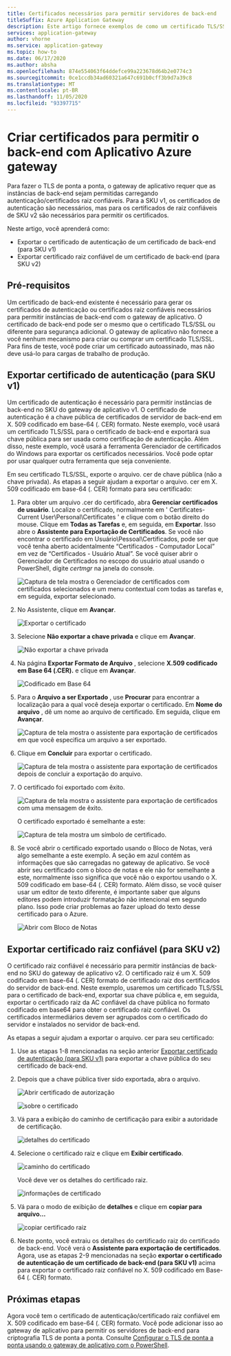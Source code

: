 ```yaml
---
title: Certificados necessários para permitir servidores de back-end
titleSuffix: Azure Application Gateway
description: Este artigo fornece exemplos de como um certificado TLS/SSL pode ser convertido em um certificado de autenticação e um certificado raiz confiável que são necessários para permitir instâncias de back-end no gateway Aplicativo Azure
services: application-gateway
author: vhorne
ms.service: application-gateway
ms.topic: how-to
ms.date: 06/17/2020
ms.author: absha
ms.openlocfilehash: 874e554063f64ddefce99a223678d64b2e0774c3
ms.sourcegitcommit: 0ce1ccdb34ad60321a647c691b0cff3b9d7a39c8
ms.translationtype: MT
ms.contentlocale: pt-BR
ms.lasthandoff: 11/05/2020
ms.locfileid: "93397715"
---
```

# <a name="create-certificates-to-allow-the-backend-with-azure-application-gateway"></a>Criar certificados para permitir o back-end com Aplicativo Azure gateway

Para fazer o TLS de ponta a ponta, o gateway de aplicativo requer que as instâncias de back-end sejam permitidas carregando autenticação/certificados raiz confiáveis. Para a SKU v1, os certificados de autenticação são necessários, mas para os certificados de raiz confiáveis de SKU v2 são necessários para permitir os certificados.

Neste artigo, você aprenderá como:


- Exportar o certificado de autenticação de um certificado de back-end (para SKU v1)
- Exportar certificado raiz confiável de um certificado de back-end (para SKU v2)

## <a name="prerequisites"></a>Pré-requisitos

Um certificado de back-end existente é necessário para gerar os certificados de autenticação ou certificados raiz confiáveis necessários para permitir instâncias de back-end com o gateway de aplicativo. O certificado de back-end pode ser o mesmo que o certificado TLS/SSL ou diferente para segurança adicional. O gateway de aplicativo não fornece a você nenhum mecanismo para criar ou comprar um certificado TLS/SSL. Para fins de teste, você pode criar um certificado autoassinado, mas não deve usá-lo para cargas de trabalho de produção. 

## <a name="export-authentication-certificate-for-v1-sku"></a>Exportar certificado de autenticação (para SKU v1)

Um certificado de autenticação é necessário para permitir instâncias de back-end no SKU do gateway de aplicativo v1. O certificado de autenticação é a chave pública de certificados de servidor de back-end em X. 509 codificado em base-64 (. CER) formato. Neste exemplo, você usará um certificado TLS/SSL para o certificado de back-end e exportará sua chave pública para ser usada como certificação de autenticação. Além disso, neste exemplo, você usará a ferramenta Gerenciador de certificados do Windows para exportar os certificados necessários. Você pode optar por usar qualquer outra ferramenta que seja conveniente.

Em seu certificado TLS/SSL, exporte o arquivo. cer de chave pública (não a chave privada). As etapas a seguir ajudam a exportar o arquivo. cer em X. 509 codificado em base-64 (. CER) formato para seu certificado:

1. Para obter um arquivo .cer do certificado, abra **Gerenciar certificados de usuário**. Localize o certificado, normalmente em ' Certificates-Current User\Personal\Certificates ' e clique com o botão direito do mouse. Clique em **Todas as Tarefas** e, em seguida, em **Exportar**. Isso abre o **Assistente para Exportação de Certificados**. Se você não encontrar o certificado em Usuário\Pessoal\Certificados, pode ser que você tenha aberto acidentalmente “Certificados - Computador Local” em vez de “Certificados - Usuário Atual”. Se você quiser abrir o Gerenciador de Certificados no escopo do usuário atual usando o PowerShell, digite *certmgr* na janela do console.

   ![Captura de tela mostra o Gerenciador de certificados com certificados selecionados e um menu contextual com todas as tarefas e, em seguida, exportar selecionado.](./media/certificates-for-backend-authentication/export.png)

2. No Assistente, clique em **Avançar**.

   ![Exportar o certificado](./media/certificates-for-backend-authentication/exportwizard.png)

3. Selecione **Não exportar a chave privada** e clique em **Avançar**.

   ![Não exportar a chave privada](./media/certificates-for-backend-authentication/notprivatekey.png)

4. Na página **Exportar Formato de Arquivo** , selecione **X.509 codificado em Base 64 (.CER).** e clique em **Avançar**.

   ![Codificado em Base 64](./media/certificates-for-backend-authentication/base64.png)

5. Para o **Arquivo a ser Exportado** , use **Procurar** para encontrar a localização para a qual você deseja exportar o certificado. Em **Nome do arquivo** , dê um nome ao arquivo de certificado. Em seguida, clique em **Avançar**.

   ![Captura de tela mostra o assistente para exportação de certificados em que você especifica um arquivo a ser exportado.](./media/certificates-for-backend-authentication/browse.png)

6. Clique em **Concluir** para exportar o certificado.

   ![Captura de tela mostra o assistente para exportação de certificados depois de concluir a exportação do arquivo.](./media/certificates-for-backend-authentication/finish.png)

7. O certificado foi exportado com êxito.

   ![Captura de tela mostra o assistente para exportação de certificados com uma mensagem de êxito.](./media/certificates-for-backend-authentication/success.png)

   O certificado exportado é semelhante a este:

   ![Captura de tela mostra um símbolo de certificado.](./media/certificates-for-backend-authentication/exported.png)

8. Se você abrir o certificado exportado usando o Bloco de Notas, verá algo semelhante a este exemplo. A seção em azul contém as informações que são carregadas no gateway de aplicativo. Se você abrir seu certificado com o bloco de notas e ele não for semelhante a este, normalmente isso significa que você não o exportou usando o X. 509 codificado em base-64 (. CER) formato. Além disso, se você quiser usar um editor de texto diferente, é importante saber que alguns editores podem introduzir formatação não intencional em segundo plano. Isso pode criar problemas ao fazer upload do texto desse certificado para o Azure.

   ![Abrir com Bloco de Notas](./media/certificates-for-backend-authentication/format.png)

## <a name="export-trusted-root-certificate-for-v2-sku"></a>Exportar certificado raiz confiável (para SKU v2)

O certificado raiz confiável é necessário para permitir instâncias de back-end no SKU do gateway de aplicativo v2. O certificado raiz é um X. 509 codificado em base-64 (. CER) formato de certificado raiz dos certificados do servidor de back-end. Neste exemplo, usaremos um certificado TLS/SSL para o certificado de back-end, exportar sua chave pública e, em seguida, exportar o certificado raiz da AC confiável da chave pública no formato codificado em base64 para obter o certificado raiz confiável. Os certificados intermediários devem ser agrupados com o certificado do servidor e instalados no servidor de back-end.

As etapas a seguir ajudam a exportar o arquivo. cer para seu certificado:

1. Use as etapas 1-8 mencionadas na seção anterior [Exportar certificado de autenticação (para SKU v1)](#export-authentication-certificate-for-v1-sku) para exportar a chave pública do seu certificado de back-end.

2. Depois que a chave pública tiver sido exportada, abra o arquivo.

   ![Abrir certificado de autorização](./media/certificates-for-backend-authentication/openAuthcert.png)

   ![sobre o certificado](./media/certificates-for-backend-authentication/general.png)

3. Vá para a exibição do caminho de certificação para exibir a autoridade de certificação.

   ![detalhes do certificado](./media/certificates-for-backend-authentication/certdetails.png)

4. Selecione o certificado raiz e clique em **Exibir certificado**.

   ![caminho do certificado](./media/certificates-for-backend-authentication/rootcert.png)

   Você deve ver os detalhes do certificado raiz.

   ![informações de certificado](./media/certificates-for-backend-authentication/rootcertdetails.png)

5. Vá para o modo de exibição de **detalhes** e clique em **copiar para arquivo...**

   ![copiar certificado raiz](./media/certificates-for-backend-authentication/rootcertcopytofile.png)

6. Neste ponto, você extraiu os detalhes do certificado raiz do certificado de back-end. Você verá o **Assistente para exportação de certificados**. Agora, use as etapas 2-9 mencionadas na seção **exportar o certificado de autenticação de um certificado de back-end (para SKU v1)** acima para exportar o certificado raiz confiável no X. 509 codificado em Base-64 (. CER) formato.

## <a name="next-steps"></a>Próximas etapas

Agora você tem o certificado de autenticação/certificado raiz confiável em X. 509 codificado em base-64 (. CER) formato. Você pode adicionar isso ao gateway de aplicativo para permitir os servidores de back-end para criptografia TLS de ponta a ponta. Consulte [Configurar o TLS de ponta a ponta usando o gateway de aplicativo com o PowerShell](./application-gateway-end-to-end-ssl-powershell.md).